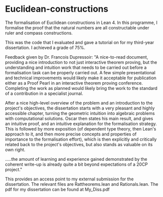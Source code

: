 # Euclidean-constructions
The formalisation of Euclidean constructions in Lean 4. In this programme, I formalise the proof that the natural numbers are all constructable under ruler and compass constructions. 

This was the code that I evaluated and gave a tutorial on for my third-year dissertation. I achieved a grade of 75%.

Feedback given by Dr. Francois Dupressoir: 
"A nice-to-read document, providing a nice introduction to not just interactive theorem proving, but the understanding and intuition work that needs to be carried out before a formalisation task can be properly carried out. A few simple presentational and technical improvements would likely make it acceptable for publication either as a Proof Pearl in an interactive theorem proving conference. Completing the work as planned would likely bring the work to the standard of a contribution in a specialist journal.

After a nice high-level overview of the problem and an introduction to the project's objectives, the dissertation starts with a very pleasant and highly accessible chapter, turning the geometric intuition into algebraic problems with computational solutions. Oscar then states his main result, and gives an intuitive proof, and an intuitive explanation for the formalisation strategy. This is followed by more exposition (of dependent type theory, then Lean's approach to it, and then more precise concepts and properties of importance to the formalisation effort), which is then explicitly and critically related back to the project's objectives, but also stands as valuable on its own right.

.....the amount of learning and experience gained demonstrated by the coherent write-up is already quite a bit beyond expectations of a 20CP project."

This provides an access point to my external submission for the dissertation.
The relevant files are Rattheorems.lean and Rationals.lean. The pdf for my dissertation can be found at My_Diss.pdf
